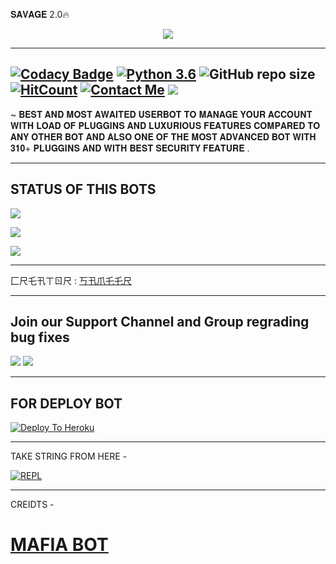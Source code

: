 𝐒𝐀𝐕𝐀𝐆𝐄 2.0🔥



<p align="center">

<img src="https://telegra.ph/file/177228bdfd09ae95d34a6.jpg">

-------------------------------------------------

[![Codacy Badge](https://api.codacy.com/project/badge/Grade/f7c51539e67b483bb8d7749acca51d3a)](https://app.codacy.com/gh/sameerpanthi/SAVAGE-2.0?utm_source=github.com&utm_medium=referral&utm_content=sameerpanthi/SAVAGE-2.0&utm_campaign=Badge_Grade_Settings)
[![Python 3.6](https://img.shields.io/badge/Python-3.6%20or%20newer-blue.svg)](https://www.python.org/downloads/release/python-360/)
![GitHub repo size](https://img.shields.io/github/repo-size/sameerpanthi/SAVAGE-2.0)
[![HitCount](http://hits.dwyl.com/sameerpanthi/SAVAGE-2.0.svg)](http://hits.dwyl.com/sameerpanthi/SAVAGE-2.0)
[![Contact Me](https://img.shields.io/badge/Telegram-Contact%20Me-informational)](https://t.me/SAMEER_795)
<img src="https://img.shields.io/badge/Maintained%3F-Yes-green?style=for-the-badge">
-------------------------------------------------

~ 𝐁𝐄𝐒𝐓 𝐀𝐍𝐃 𝐌𝐎𝐒𝐓 𝐀𝐖𝐀𝐈𝐓𝐄𝐃 𝐔𝐒𝐄𝐑𝐁𝐎𝐓 𝐓𝐎 𝐌𝐀𝐍𝐀𝐆𝐄 𝐘𝐎𝐔𝐑 𝐀𝐂𝐂𝐎𝐔𝐍𝐓 𝐖𝐈𝐓𝐇 𝐋𝐎𝐀𝐃 𝐎𝐅 𝐏𝐋𝐔𝐆𝐆𝐈𝐍𝐒 𝐀𝐍𝐃 𝐋𝐔𝐗𝐔𝐑𝐈𝐎𝐔𝐒 𝐅𝐄𝐀𝐓𝐔𝐑𝐄𝐒 𝐂𝐎𝐌𝐏𝐀𝐑𝐄𝐃 𝐓𝐎 𝐀𝐍𝐘 𝐎𝐓𝐇𝐄𝐑 𝐁𝐎𝐓 𝐀𝐍𝐃 𝐀𝐋𝐒𝐎 𝐎𝐍𝐄 𝐎𝐅 𝐓𝐇𝐄 𝐌𝐎𝐒𝐓 𝐀𝐃𝐕𝐀𝐍𝐂𝐄𝐃 𝐁𝐎𝐓 𝐖𝐈𝐓𝐇 𝟑𝟏𝟎+ 𝐏𝐋𝐔𝐆𝐆𝐈𝐍𝐒 𝐀𝐍𝐃 𝐖𝐈𝐓𝐇 𝐁𝐄𝐒𝐓 𝐒𝐄𝐂𝐔𝐑𝐈𝐓𝐘 𝐅𝐄𝐀𝐓𝐔𝐑𝐄 .

-------------------------------------------------


## STATUS OF THIS BOTS 
<p align="left"><a href="https://github.com/sameerpanthi/SAVAGE-2.0/network/members"><img src="https://img.shields.io/github/forks/sameerpanthi/SAVAGE-2.0?label=Forks&logoColor=Black&style=social"></a><p align="left"><a href="https://github.com/sameerpanthi/SAVAGE-2.0/stargazers"><img src="https://img.shields.io/github/stars/sameerpanthi/SAVAGE-2.0?logoColor=Blue&style=social"></a><p align="left"><a href="https://github.com/sameerpanthi/SAVAGE-2.0"></a><p align="left"><a href="https://github.com/sameerpanthi/SAVAGE-2.0?"><img src="https://img.shields.io/github/last-commit/sameerpanthi/SAVAGE2.0?style=plastic"></a>


-------------------------------------------------

匚尺乇卂ㄒㄖ尺 : [丂卂爪乇乇尺](https://t.me/SAMEER_795)

-------------------------------------------------

## Join our Support Channel and Group regrading bug fixes

<a href="https://t.me/joinchat/0KCyT0MHyAhmMmRl"><img src="https://img.shields.io/badge/Join-SUPPORT%20CHANNEL-red.svg?logo=Telegram"></a>
<a href="https://t.me/joinchat/qCIk-af6VW1kNDll"><img src="https://img.shields.io/badge/Join-SUPPORT%20GROUP-red.svg?logo=Telegram"></a>

-------------------------------------------------

## FOR DEPLOY BOT 


[![Deploy To Heroku](https://www.herokucdn.com/deploy/button.svg)](https://heroku.com/deploy?template=https://github.com/sameerpanthi/SAVAGE)

------------------------------------------------

TAKE STRING FROM HERE -

[![REPL](https://repl.it/badge/github/spandey112/SensibleUserbot)](https://replit.com/@sameerpanthi/SAVAGE-BOT#main.py)
    
-------------------------------------------------


CREIDTS -

# [MAFIA BOT](https://github.com/H1M4N5HU0P/MAFIA-USERBOT)
